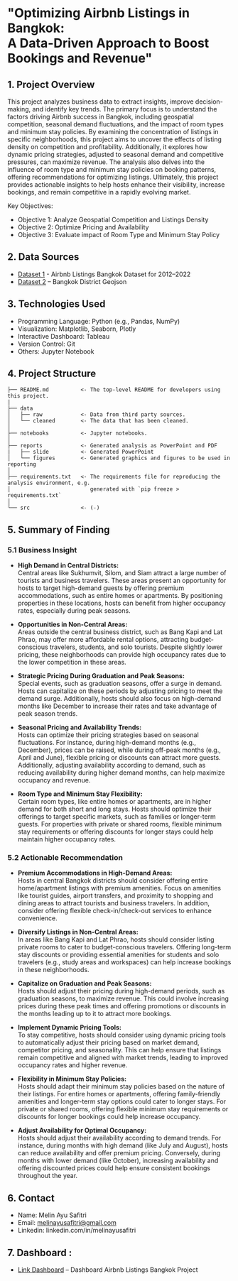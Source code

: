 <h1> "Optimizing Airbnb Listings in Bangkok:<br> A Data-Driven Approach to Boost Bookings and Revenue" </h1>

## 1. Project Overview
This project analyzes business data to extract insights, improve decision-making, and identify key trends. The primary focus is to understand the factors driving Airbnb success in Bangkok, including geospatial competition, seasonal demand fluctuations, and the impact of room types and minimum stay policies. By examining the concentration of listings in specific neighborhoods, this project aims to uncover the effects of listing density on competition and profitability. Additionally, it explores how dynamic pricing strategies, adjusted to seasonal demand and competitive pressures, can maximize revenue. The analysis also delves into the influence of room type and minimum stay policies on booking patterns, offering recommendations for optimizing listings. Ultimately, this project provides actionable insights to help hosts enhance their visibility, increase bookings, and remain competitive in a rapidly evolving market.

Key Objectives:
- Objective 1: Analyze Geospatial Competition and Listings Density
- Objective 2: Optimize Pricing and Availability
- Objective 3: Evaluate impact of Room Type and Minimum Stay Policy

## 2. Data Sources
- [Dataset 1](https://drive.google.com/file/d/1M1mn-qE0pszzFwywQMsnIl8aerozfsUn/view?usp=sharing) - Airbnb Listings Bangkok Dataset for 2012–2022
- [Dataset 2](https://drive.google.com/file/d/18FP6BnDprDkJENhgSy1Ti8iQgo0EAOEi/view?usp=sharing) – Bangkok District Geojson

## 3. Technologies Used
- Programming Language: Python (e.g., Pandas, NumPy)
- Visualization: Matplotlib, Seaborn, Plotly
- Interactive Dashboard: Tableau
- Version Control: Git
- Others: Jupyter Notebook

## 4. Project Structure

```
├── README.md          <- The top-level README for developers using this project.
|
├── data
│   ├── raw            <- Data from third party sources.
│   └── cleaned        <- The data that has been cleaned.
│
├── notebooks          <- Jupyter notebooks.
│
├── reports            <- Generated analysis as PowerPoint and PDF
|   ├── slide          <- Generated PowerPoint
│   └── figures        <- Generated graphics and figures to be used in reporting
│
├── requirements.txt   <- The requirements file for reproducing the analysis environment, e.g.
│                         generated with `pip freeze > requirements.txt`
│
└── src                <- (-)

```

## 5. Summary of Finding
### 5.1 Business Insight
- **High Demand in Central Districts:**<br> Central areas like Sukhumvit, Silom, and Siam attract a large number of tourists and business travelers. These areas present an opportunity for hosts to target high-demand guests by offering premium accommodations, such as entire homes or apartments. By positioning properties in these locations, hosts can benefit from higher occupancy rates, especially during peak seasons.

- **Opportunities in Non-Central Areas:**<br> Areas outside the central business district, such as Bang Kapi and Lat Phrao, may offer more affordable rental options, attracting budget-conscious travelers, students, and solo tourists. Despite slightly lower pricing, these neighborhoods can provide high occupancy rates due to the lower competition in these areas.

- **Strategic Pricing During Graduation and Peak Seasons:**<br> Special events, such as graduation seasons, offer a surge in demand. Hosts can capitalize on these periods by adjusting pricing to meet the demand surge. Additionally, hosts should also focus on high-demand months like December to increase their rates and take advantage of peak season trends.

- **Seasonal Pricing and Availability Trends:**<br> Hosts can optimize their pricing strategies based on seasonal fluctuations. For instance, during high-demand months (e.g., December), prices can be raised, while during off-peak months (e.g., April and June), flexible pricing or discounts can attract more guests. Additionally, adjusting availability according to demand, such as reducing availability during higher demand months, can help maximize occupancy and revenue.

- **Room Type and Minimum Stay Flexibility:**<br> Certain room types, like entire homes or apartments, are in higher demand for both short and long stays. Hosts should optimize their offerings to target specific markets, such as families or longer-term guests. For properties with private or shared rooms, flexible minimum stay requirements or offering discounts for longer stays could help maintain higher occupancy rates.

### 5.2 Actionable Recommendation
- **Premium Accommodations in High-Demand Areas:**<br> Hosts in central Bangkok districts should consider offering entire home/apartment listings with premium amenities. Focus on amenities like tourist guides, airport transfers, and proximity to shopping and dining areas to attract tourists and business travelers. In addition, consider offering flexible check-in/check-out services to enhance convenience.

- **Diversify Listings in Non-Central Areas:**<br> In areas like Bang Kapi and Lat Phrao, hosts should consider listing private rooms to cater to budget-conscious travelers. Offering long-term stay discounts or providing essential amenities for students and solo travelers (e.g., study areas and workspaces) can help increase bookings in these neighborhoods.

- **Capitalize on Graduation and Peak Seasons:**<br> Hosts should adjust their pricing during high-demand periods, such as graduation seasons, to maximize revenue. This could involve increasing prices during these peak times and offering promotions or discounts in the months leading up to it to attract more bookings.

- **Implement Dynamic Pricing Tools:**<br> To stay competitive, hosts should consider using dynamic pricing tools to automatically adjust their pricing based on market demand, competitor pricing, and seasonality. This can help ensure that listings remain competitive and aligned with market trends, leading to improved occupancy rates and higher revenue.

- **Flexibility in Minimum Stay Policies:**<br> Hosts should adapt their minimum stay policies based on the nature of their listings. For entire homes or apartments, offering family-friendly amenities and longer-term stay options could cater to longer stays. For private or shared rooms, offering flexible minimum stay requirements or discounts for longer bookings could help increase occupancy.

- **Adjust Availability for Optimal Occupancy:**<br> Hosts should adjust their availability according to demand trends. For instance, during months with high demand (like July and August), hosts can reduce availability and offer premium pricing. Conversely, during months with lower demand (like October), increasing availability and offering discounted prices could help ensure consistent bookings throughout the year.

## 6. Contact
- Name: Melin Ayu Safitri
- Email: melinayusafitri@gmail.com
- Linkedin: linkedin.com/in/melinayusafitri

## 7. Dashboard :
- [Link Dashboard](https://public.tableau.com/views/DashboardCapstoneProject2/Dashboard1?:language=en-US&publish=yes&:sid=&:redirect=auth&:display_count=n&:origin=viz_share_link) – Dashboard Airbnb Listings Bangkok Project